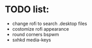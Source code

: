 # TODO list:
- change rofi to search .desktop files
- costomize rofi appearance
- round corners bspwm
- sxhkd media-keys
